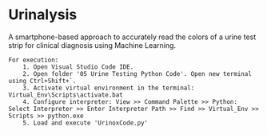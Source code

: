 # Urinalysis
A smartphone-based approach to accurately read the colors of a urine test strip for clinical diagnosis using Machine Learning.


	For execution:
		1. Open Visual Studio Code IDE. 
		2. Open folder '05 Urine Testing Python Code'. Open new terminal using Ctrl+Shift+`. 
		3. Activate virtual environment in the terminal: Virtual_Env\Scripts\activate.bat
		4. Configure interpreter: View >> Command Palette >> Python: Select Interpreter >> Enter Interpreter Path >> Find >> Virtual_Env >> Scripts >> python.exe
		5. Load and execute 'UrinoxCode.py'
